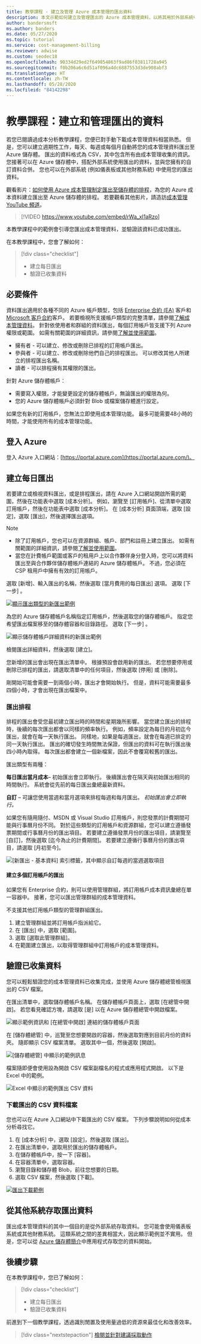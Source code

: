 ```yaml
---
title: 教學課程 - 建立及管理 Azure 成本管理的匯出資料
description: 本文示範如何建立及管理匯出的 Azure 成本管理資料，以將其用於外部系統中。
author: bandersmsft
ms.author: banders
ms.date: 05/27/2020
ms.topic: tutorial
ms.service: cost-management-billing
ms.reviewer: adwise
ms.custom: seodec18
ms.openlocfilehash: 90334d29ed2f649854863f9ad86f03811728a945
ms.sourcegitcommit: f0b206a6c6d51af096a4dc6887553d3de908abf3
ms.translationtype: HT
ms.contentlocale: zh-TW
ms.lasthandoff: 05/28/2020
ms.locfileid: "84142298"
---
```

# <a name="tutorial-create-and-manage-exported-data"></a>教學課程：建立和管理匯出的資料

若您已閱讀過成本分析教學課程，您便已對手動下載成本管理資料相當熟悉。 但是，您可以建立週期性工作，每天、每週或每個月自動將您的成本管理資料匯出至 Azure 儲存體。 匯出的資料格式為 CSV，其中包含所有由成本管理收集的資訊。 您接著可以在 Azure 儲存體中，搭配外部系統使用匯出的資料，並與您擁有的自訂資料合併。 您也可以在外部系統 (例如儀表板或其他財務系統) 中使用您的匯出資料。

觀看影片：[如何使用 Azure 成本管理制定匯出至儲存體的排程](https://www.youtube.com/watch?v=rWa_xI1aRzo)，為您的 Azure 成本資料建立匯出至 Azure 儲存體的排程。 若要觀看其他影片，請造訪[成本管理 YouTube 頻道](https://www.youtube.com/c/AzureCostManagement)。

>[!VIDEO https://www.youtube.com/embed/rWa_xI1aRzo]

本教學課程中的範例會引導您匯出成本管理資料，並驗證該資料已成功匯出。

在本教學課程中，您會了解如何：

> [!div class="checklist"]
> * 建立每日匯出
> * 驗證已收集資料

## <a name="prerequisites"></a>必要條件
資料匯出適用於各種不同的 Azure 帳戶類型，包括 [Enterprise 合約 (EA)](https://azure.microsoft.com/pricing/enterprise-agreement/) 客戶和 [Microsoft 客戶合約](get-started-partners.md)客戶。 若要檢視所支援帳戶類型的完整清單，請參閱[了解成本管理資料](understand-cost-mgt-data.md)。 針對依使用者和群組的資料匯出，每個訂用帳戶皆支援下列 Azure 權限或範圍。 如需有關範圍的詳細資訊，請參閱[了解並使用範圍](understand-work-scopes.md)。

- 擁有者 - 可以建立、修改或刪除已排程的訂用帳戶匯出。
- 參與者 - 可以建立、修改或刪除他們自己的排程匯出。 可以修改其他人所建立的排程匯出名稱。
- 讀者 - 可以排程擁有其權限的匯出。

針對 Azure 儲存體帳戶：
- 需要寫入權限，才能變更設定的儲存體帳戶，無論匯出的權限為何。
- 您的 Azure 儲存體帳戶必須針對 Blob 或檔案儲存體進行設定。

如果您有新的訂用帳戶，您無法立即使用成本管理功能。 最多可能需要48小時的時間，才能使用所有的成本管理功能。

## <a name="sign-in-to-azure"></a>登入 Azure
登入 Azure 入口網站：[https://portal.azure.com](https://portal.azure.com/)。

## <a name="create-a-daily-export"></a>建立每日匯出

若要建立或檢視資料匯出，或是排程匯出，請在 Azure 入口網站開啟所需的範圍，然後在功能表中選取 [成本分析]。 例如，瀏覽至 [訂用帳戶]、從清單中選取訂用帳戶，然後在功能表中選取 [成本分析]。 在 [成本分析] 頁面頂端，選取 [設定]，選取 [匯出]，然後選擇匯出選項。

> [!NOTE]
> - 除了訂用帳戶，您也可以在資源群組、帳戶、部門和註冊上建立匯出。 如需有關範圍的詳細資訊，請參閱[了解並使用範圍](understand-work-scopes.md)。
>- 當您在計費帳戶範圍或客戶的租用戶上以合作夥伴身分登入時，您可以將資料匯出至與合作夥伴儲存體帳戶連結的 Azure 儲存體帳戶。 不過，您必須在 CSP 租用戶中擁有有效的訂用帳戶。

選取 [新增]、輸入匯出的名稱，然後選取 [當月費用的每日匯出] 選項。 選取 [下一步] 。

[![顯示匯出類型的新匯出範例](./media/tutorial-export-acm-data/basics_exports.png)](./media/tutorial-export-acm-data/basics_exports.png#lightbox)

為您的 Azure 儲存體帳戶名稱指定訂用帳戶，然後選取您的儲存體帳戶。  指定您希望匯出檔案移至的儲存體容器和目錄路徑。 選取 [下一步] 。

![顯示儲存體帳戶詳細資料的新匯出範例](./media/tutorial-export-acm-data/storage_exports.png)

檢閱匯出詳細資料，然後選取 [建立]。

您新增的匯出會出現在匯出清單中。 根據預設會啟用新的匯出。 若您想要停用或刪除已排程的匯出，請選取清單中的任何項目，然後選取 [停用] 或 [刪除]。

剛開始可能會需要一到兩個小時，匯出才會開始執行。 但是，資料可能需要最多四個小時，才會出現在匯出檔案中。

### <a name="export-schedule"></a>匯出排程

排程的匯出會受您最初建立匯出時的時間和星期幾所影響。 當您建立匯出的排程時，後續的每次匯出都會以同樣的頻率執行。 例如，頻率設定為每日的月初迄今匯出，就會在每一天執行匯出。 同樣地，如果是每週匯出，就會在每週已排定的同一天執行匯出。 匯出的確切發生時間無法保證，但匯出的資料可在執行匯出後四小時內取得。
每次匯出都會建立一個新檔案，因此不會覆寫較舊的匯出。

匯出類型有兩種：

**每日匯出當月成本**– 初始匯出會立即執行。 後續匯出會在隔天與初始匯出相同的時間執行。 系統會從先前的每日匯出彙總最新資料。

**自訂** – 可讓您使用當週和當月選項來排程每週和每月匯出。 *初始匯出會立即執行。*

如果您有隨用隨付、MSDN 或 Visual Studio 訂用帳戶，則您發票的計費期間可能與行事曆月份不同。 對於這些類型的訂用帳戶和資源群組，您可以建立遵循發票期間或行事曆月份的匯出項目。 若要建立遵循發票月份的匯出項目，請瀏覽至 [自訂]，然後選取 [迄今為止的計費期間]。  若要建立遵循行事曆月份的匯出項目，請選取 [月初至今]。

![[新匯出 - 基本資料] 索引標籤，其中顯示自訂每週的當週選取項目](./media/tutorial-export-acm-data/tutorial-export-schedule-weekly-week-to-date.png)

#### <a name="create-an-export-for-multiple-subscriptions"></a>建立多個訂用帳戶的匯出

如果您有 Enterprise 合約，則可以使用管理群組，將訂用帳戶成本資訊彙總在單一容器中。 接著，您可以匯出管理群組的成本管理資料。

不支援其他訂用帳戶類型的管理群組匯出。

1. 建立管理群組並將訂用帳戶指派給它。
1. 在 [匯出] 中，選取 [範圍]。
1. 選取 [選取此管理群組]。
1. 在範圍建立匯出，以取得管理群組中訂用帳戶的成本管理資料。

## <a name="verify-that-data-is-collected"></a>驗證已收集資料

您可以輕鬆驗證您的成本管理資料已收集完成，並使用 Azure 儲存體總管檢視匯出的 CSV 檔案。

在匯出清單中，選取儲存體帳戶名稱。 在儲存體帳戶頁面上，選取 [在總管中開啟]。 若您看見確認方塊，請選取 [是] 以在 Azure 儲存體總管中開啟檔案。

![顯示範例資訊和 [在總管中開啟] 連結的儲存體帳戶頁面](./media/tutorial-export-acm-data/storage-account-page.png)

在 [儲存體總管] 中，巡覽至您想要開啟的容器，然後選取對應到目前月份的資料夾。 隨即顯示 CSV 檔案清單。 選取其中一個，然後選取 [開啟]。

![[儲存體總管] 中顯示的範例訊息](./media/tutorial-export-acm-data/storage-explorer.png)

檔案隨即便會使用設為開啟 CSV 檔案副檔名的程式或應用程式開啟。 以下是 Excel 中的範例。

![Excel 中顯示的範例匯出 CSV 資料](./media/tutorial-export-acm-data/example-export-data.png)

### <a name="download-an-exported-csv-data-file"></a>下載匯出的 CSV 資料檔案

您也可以在 Azure 入口網站中下載匯出的 CSV 檔案。 下列步驟說明如何從成本分析尋找它。

1. 在 [成本分析] 中，選取 [設定]，然後選取 [匯出]。
1. 在匯出清單中，選取用於匯出的儲存體帳戶。
1. 在儲存體帳戶中，按一下 [容器]。
1. 在容器清單中，選取容器。
1. 瀏覽目錄和儲存體 Blob，前往您想要的日期。
1. 選取 CSV 檔案，然後選取 [下載]。

[![匯出下載範例](./media/tutorial-export-acm-data/download-export.png)](./media/tutorial-export-acm-data/download-export.png#lightbox)

## <a name="access-exported-data-from-other-systems"></a>從其他系統存取匯出資料

匯出成本管理資料的其中一個目的是從外部系統存取資料。 您可能會使用儀表板系統或其他財務系統。 這類系統之間的差異相當大，因此顯示範例並不實用。  但是，您可以從 [Azure 儲存體簡介](../../storage/common/storage-introduction.md)中應用程式存取您的資料開始。

## <a name="next-steps"></a>後續步驟

在本教學課程中，您已了解如何：

> [!div class="checklist"]
> * 建立每日匯出
> * 驗證已收集資料

前進到下一個教學課程，透過識別閒置及使用量過低的資源來最佳化和改善效率。

> [!div class="nextstepaction"]
> [檢閱並針對建議採取動作](tutorial-acm-opt-recommendations.md)
